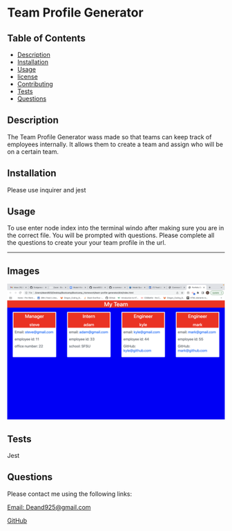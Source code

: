 # Team Profile Generator

  ## Table of Contents
  
  - [Description](#description)
  - [Installation](#installation)
  - [Usage](#usage)
  - [license](#license)
  - [Contributing](#contributing)
  - [Tests](#tests)
  - [Questions](#questions)
  
  ## Description
 
 The Team Profile Generator wass made so that teams can keep track of employees internally. It allows them to create a team and assign who will be on a certain team.

  ## Installation
  
  Please use inquirer and jest

  ## Usage
  
  To use enter node index into the terminal windo after making sure you are in the correct file. You will be prompted with questions. Please complete all the questions to create your your team profile in the url.

  ---

  ## Images

  <img src="images/Screen Shot 2022-10-12 at 11.59.57 AM.png">

  ## Tests

  Jest

  ## Questions

  Please contact me using the following links:

  [Email: Deand925@gmail.com](mailto:Deand925@gmail.com)

  [GitHub](https://github.com/deand925/README-Generator.git)

